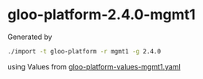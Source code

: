# gloo-platform-2.4.0-mgmt1

Generated by

```bash
./import -t gloo-platform -r mgmt1 -g 2.4.0
```

using Values from [gloo-platform-values-mgmt1.yaml]()
